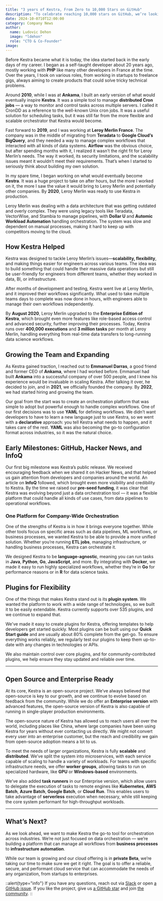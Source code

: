 ```yaml
---
title: "3 years of Kestra, From Zero to 10,000 Stars on GitHub"
description: "To celebrate reaching 10,000 stars on GitHub, we’re looking back at Kestra’s journey — from its early days to becoming a unified orchestration platform."
date: 2024-10-0710T12:00:00
category: Company News
author:
  name: Ludovic Dehon
  image: "ldehon"
  role: "CTO & Co-Founder"
image: 
---
```


Before Kestra became what it is today, the idea started back in the early days of my career. I began as a self-taught developer about 20 years ago, mostly working with **PHP** like many other developers in France at the time. Over the years, I took on various roles, from working in startups to freelance gigs, always aiming to create products that could solve tricky technical problems.

Around **2010**, while I was at **Ankama**, I built an early version of what would eventually inspire **Kestra**. It was a simple tool to manage **distributed Cron jobs** — a way to monitor and control tasks across multiple servers. I called it CronDD as a reference to the well-known Unix cron jobs. It was a useful solution for scheduling tasks, but it was still far from the more flexible and scalable orchestrator that Kestra would become.

Fast forward to **2019**, and I was working at **Leroy Merlin France**. The company was in the middle of migrating from **Teradata** to **Google Cloud’s BigQuery**, and they needed a way to manage complex workflows that interacted with all kinds of data systems. **Airflow** was the obvious choice, but after spending months with it, I realized it wasn’t the right fit for Leroy Merlin’s needs. The way it worked, its security limitations, and the scalability issues meant it wouldn’t meet their requirements. That’s when I started to seriously think about building my own solution.

In my spare time, I began working on what would eventually become **Kestra**. It was a huge project to take on after hours, but the more I worked on it, the more I saw the value it would bring to Leroy Merlin and potentially other companies. By **2020**, Leroy Merlin was ready to use Kestra in production.

Leroy Merlin was dealing with a data architecture that was getting outdated and overly complex. They were using legacy tools like Teradata, VectorWise, and Stambia to manage pipelines, with **Dollar U** and **Automic Workload Automation** handling orchestration. The system was slow and dependent on manual processes, making it hard to keep up with competitors moving to the cloud.

## How Kestra Helped

Kestra was designed to tackle Leroy Merlin’s issues—**scalability, flexibility**, and making things easier for engineers across various teams. The idea was to build something that could handle their massive data operations but still be user-friendly for engineers from different teams, whether they worked in data, BI, or infrastructure.

After months of development and testing, Kestra went live at Leroy Merlin, and it improved their workflows significantly. What used to take multiple teams days to complete was now done in hours, with engineers able to manage their own workflows independently.

By **August 2020**, Leroy Merlin upgraded to the **Enterprise Edition of Kestra**, which brought even more features like role-based access control and advanced security, further improving their processes. Today, Kestra runs over **400,000 executions** and **3 million tasks** per month at Leroy Merlin, handling everything from real-time data transfers to long-running data science workflows.

## Growing the Team and Expanding

As Kestra gained traction, I reached out to **Emmanuel Darras**, a good friend and former CEO of **Ankama**, where I had worked before. Emmanuel had built **Ankama** into a successful company of over 500 people, and I knew his experience would be invaluable in scaling Kestra. After talking it over, he decided to join, and in **2021**, we officially founded the company. By **2022**, we had started hiring and growing the team.

Our goal from the start was to create an orchestration platform that was simple to adopt but powerful enough to handle complex workflows. One of our first decisions was to use **YAML** for defining workflows. We didn’t want developers to have to learn a new language just to use Kestra, so we went with a **declarative** approach: you tell Kestra what needs to happen, and it takes care of the rest. **YAML** was also becoming the go-to configuration format across industries, so it was the natural choice.

## Early Milestones: GitHub, Hacker News, and InfoQ

Our first big milestone was Kestra’s public release. We received encouraging feedback when we shared it on Hacker News, and that helped us gain attention from developers and companies around the world. An article on **InfoQ** followed, which brought even more visibility and credibility to Kestra. By the time we raised our **pre-seed funding**, it was clear that Kestra was evolving beyond just a data orchestration tool — it was a flexible platform that could handle all kinds of use cases, from data pipelines to operational workflows.

### One Platform for Company-Wide Orchestration

One of the strengths of Kestra is in how it brings everyone together. While other tools focus on specific areas such as data pipelines, ML workflows, or business processes, we wanted Kestra to be able to provide a more unified solution. Whether you’re running **ETL jobs**, managing infrastructure, or handling business processes, Kestra can orchestrate it.

We designed Kestra to be **language-agnostic**, meaning you can run tasks in **Java**, **Python**, **Go**, **JavaScript**, and more. By integrating with **Docker**, we made it easy to run highly specialized workflows, whether they’re in **Go** for performance reasons or in **R** for data science tasks.

## Plugins for Flexibility

One of the things that makes Kestra stand out is its **plugin system**. We wanted the platform to work with a wide range of technologies, so we built it to be easily extendable. Kestra currently supports over 535 plugins, and we continue to expand that.

We've made it easy to create plugins for Kestra, offering templates to help developers get started quickly. Most plugins can be built using our **Quick Start guide** and are usually about 80% complete from the get-go. To ensure everything works reliably, we regularly test our plugins to keep them up-to-date with any changes in technologies or APIs.

We also maintain control over core plugins, and for community-contributed plugins, we help ensure they stay updated and reliable over time.

---

## Open Source and Enterprise Ready

At its core, Kestra is an open-source project. We’ve always believed that open-source is key to our growth, and we continue to evolve based on feedback from the community. While we do offer an **Enterprise version** with advanced features, the open-source version of Kestra is also capable of running in single-player production environments.

The open-source nature of Kestra has allowed us to reach users all over the world, including places like China, where large companies have been using Kestra for years without ever contacting us directly. We might not convert every user into an enterprise customer, but the reach and credibility we gain from open-source adoption means a lot to us.

To meet the needs of larger organizations, Kestra is fully **scalable** and **distributed**. We’ve split the system into microservices, with each service capable of scaling to handle a variety of workloads. For teams with specific infrastructure needs, we offer **worker groups**, allowing tasks to run on specialized hardware, like **GPU** or **Windows-based** environments.

We’ve also added **task runners** in our Enterprise version, which allow users to delegate the execution of tasks to remote engines like **Kubernetes**, **AWS Batch**, **Azure Batch**, **Google Batch**, or **Cloud Run**. This enables users to take advantage of **serverless** execution when necessary, while still keeping the core system performant for high-throughput workloads.

---

## What’s Next?

As we look ahead, we want to make Kestra the go-to tool for orchestration across industries. We’re not just focused on data orchestration — we’re building a platform that can manage all workflows from **business processes** to **infrastructure automation**.

While our team is growing and our cloud offering is in **private Beta**, we’re taking our time to make sure we get it right. The goal is to offer a reliable, secure, and performant cloud service that can accommodate the needs of any organization, from startups to enterprises.

::alert{type="info"}
If you have any questions, reach out via [Slack](https://kestra.io/slack) or open [a GitHub issue](https://github.com/kestra-io/kestra).
If you like the project, give us [a GitHub star](https://github.com/kestra-io/kestra) and join [the community](https://kestra.io/slack).
::
